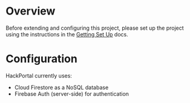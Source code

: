 # Overview

Before extending and configuring this project, please set up the project using
the instructions in the [Getting Set Up](./set-up.md) docs.

# Configuration

HackPortal currently uses:

- Cloud Firestore as a NoSQL database
- Firebase Auth (server-side) for authentication